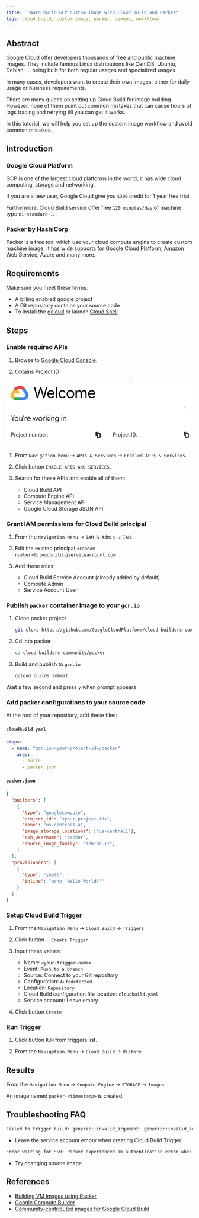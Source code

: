 ```yaml
---
title:  "Auto build GCP custom image with Cloud Build and Packer"
tags: cloud build, custom image, packer, devops, workflows
---
```


## Abstract

Google Cloud offer developers thousands of free and public machine images. They include famous Linux distributions like CentOS, Ubuntu, Debian, ... being built for both regular usages and specialized usages.

In many cases, developers want to create their own images, either for daily usage or business requirements.

There are many guides on setting up Cloud Build for image building. However, none of them point out common mistakes that can cause hours of logs tracing and retrying till you can get it works.

In this tutorial, we will help you set up the custom image workflow and avoid common mistakes.

## Introduction

### Google Cloud Platform

GCP is one of the largest cloud platforms in the world, it has wide cloud computing, storage and networking.

If you are a new user, Google Cloud give you `$300` credit for 1 year free trial.

Furthermore, Cloud Build service offer free `120 minutes/day` of machine type `n1-standard-1`.

### Packer by HashiCorp

Packer is a free tool which use your cloud compute engine to create custom machine image. It has wide supports for Google Cloud Platform, Amazon Web Service, Azure and many more.

## Requirements

Make sure you meet these terms:

- A billing enabled google project
- A Git repository contains your source code
- To install the [gcloud](https://cloud.google.com/sdk/docs/install) or launch [Cloud Shell](https://cloud.google.com/shell/docs/launching-cloud-shell)

## Steps

### Enable required APIs

1. Browse to [Google Cloud Console](https://console.cloud.google.com/).

1. Obtains Project ID

![Project Id](./project-id.png)

1. From `Navigation Menu` -> `APIs & Services` -> `Enabled APIs & Services`.

1. Click button `ENABLE APIS AND SERVICES`.

1. Search for these APIs and enable all of them:
   - Cloud Build API
   - Compute Engine API
   - Service Management API
   - Google Cloud Storage JSON API

### Grant IAM permissions for Cloud Build principal

1. From the `Navigation Menu` -> `IAM & Admin` -> `IAM`.

1. Edit the existed principal `<random-number>@cloudbuild.gserviceaccount.com`

1. Add these roles:

   - Cloud Build Service Account (already added by default)
   - Compute Admin
   - Service Account User

### Publish `packer` container image to your `gcr.io`

1. Clone packer project

   ```bash
   git clone https://github.com/GoogleCloudPlatform/cloud-builders-community.git
   ```

1. Cd into packer

   ```bash
   cd cloud-builders-community/packer
   ```

1. Build and publish to `gcr.io`

   ```bash
   gcloud builds submit .
   ```

Wait a few second and press `y` when prompt appears

### Add packer configurations to your source code

At the root of your repository, add these files:

#### **`cloudbuild.yaml`**

```yaml
steps:
  - name: "gcr.io/<your-project-id>/packer"
    args:
      - build
      - packer.json
```

#### **`packer.json`**

```json
{
  "builders": [
    {
      "type": "googlecompute",
      "project_id": "<your-project-id>",
      "zone": "us-central1-a",
      "image_storage_locations": ["us-central1"],
      "ssh_username": "packer",
      "source_image_family": "debian-11",
    }
  ],
  "provisioners": [
    {
      "type": "shell",
      "inline": "echo 'Hello World!'"
    }
  ]
}
```

### Setup Cloud Build Trigger

1. From the `Navigation Menu` -> `Cloud Build` -> `Triggers`.

1. Click button `+ Create Trigger`.

1. Input these values:

   - Name: `<your-trigger-name>`
   - Event: `Push to a branch`
   - Source: Connect to your Git repository
   - Configuration: `Autodetected`
   - Location: `Repository`
   - Cloud Build configuration file location: `cloudbuild.yaml`
   - Service account: Leave empty

1. Click button `Create`

### Run Trigger

1. Click button `RUN` from triggers list.

1. From the `Navigation Menu` -> `Cloud Build` -> `History`.

## Results

From the `Navigation Menu` -> `Compute Engine` -> `STORAGE` -> `Images`.

An image named `packer-<timestamp>` is created.

## Troubleshooting FAQ

```bash
Failed to trigger build: generic::invalid_argument: generic::invalid_argument: if 'build.service_account' is specified, the build must either (a) specify 'build.logs_bucket' (b) use the CLOUD_LOGGING_ONLY logging option, or (c) use the NONE logging option
```

- Leave the service account empty when creating Cloud Build Trigger.

```bash
Error waiting for SSH: Packer experienced an authentication error when trying to connect via SSH. This can happen if your username/password are wrong. You may want to double-check your credentials as part of your debugging process. original error: ssh: handshake failed: ssh: unable to authenticate, attempted methods [none publickey], no supported methods remain
```

- Try changing source image

## References

- [Building VM images using Packer](https://cloud.google.com/build/docs/building/build-vm-images-with-packer)
- [Google Compute Builder](https://www.packer.io/plugins/builders/googlecompute)
- [Community-contributed images for Google Cloud Build](https://github.com/GoogleCloudPlatform/cloud-builders-community)
